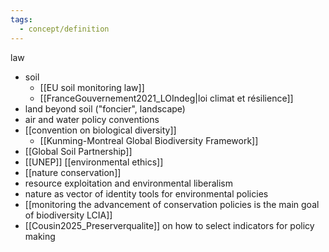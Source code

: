 ```yaml
---
tags:
  - concept/definition
---
```

law
- soil
	- [[EU soil monitoring law]]
	- [[FranceGouvernement2021_LOIndeg|loi climat et résilience]]
- land beyond soil ("foncier", landscape)
- air and water policy
conventions
- [[convention on biological diversity]]
	- [[Kunming-Montreal Global Biodiversity Framework]]
- [[Global Soil Partnership]]
- [[UNEP]]
[[environmental ethics]]
- [[nature conservation]]
- resource exploitation and environmental liberalism
- nature as vector of identity
tools for environmental policies
- [[monitoring the advancement of conservation policies is the main goal of biodiversity LCIA]]
- [[Cousin2025_Preserverqualite]] on how to select indicators for policy making